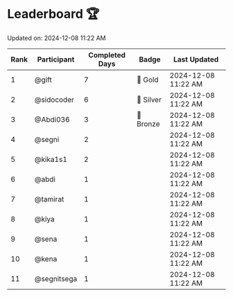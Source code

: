 # Leaderboard 🏆

Updated on: 2024-12-08 11:22 AM

| Rank | Participant       | Completed Days | Badge      | Last Updated         |
|------|-------------------|----------------|------------|----------------------|
| 1    | @gift             | 7              | 🏅 Gold     | 2024-12-08 11:22 AM |
| 2    | @sidocoder        | 6              | 🥈 Silver   | 2024-12-08 11:22 AM |
| 3    | @Abdi036          | 3              | 🥉 Bronze   | 2024-12-08 11:22 AM |
| 4    | @segni            | 2              |            | 2024-12-08 11:22 AM |
| 5    | @kika1s1          | 2              |            | 2024-12-08 11:22 AM |
| 6    | @abdi             | 1              |            | 2024-12-08 11:22 AM |
| 7    | @tamirat          | 1              |            | 2024-12-08 11:22 AM |
| 8    | @kiya             | 1              |            | 2024-12-08 11:22 AM |
| 9    | @sena             | 1              |            | 2024-12-08 11:22 AM |
| 10   | @kena             | 1              |            | 2024-12-08 11:22 AM |
| 11   | @segnitsega       | 1              |            | 2024-12-08 11:22 AM |

